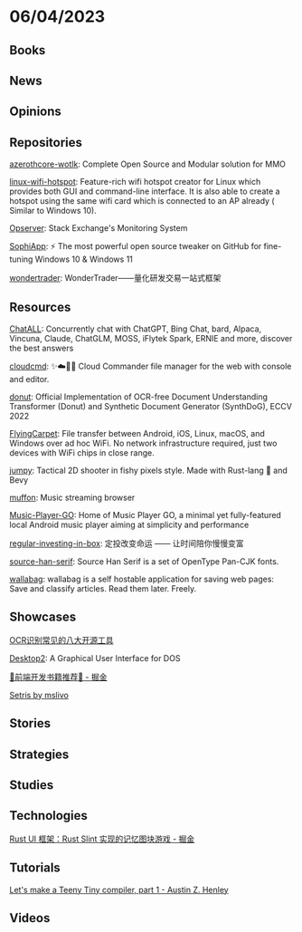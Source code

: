 # 06/04/2023

## Books

## News

## Opinions

## Repositories
[azerothcore-wotlk](https://github.com/azerothcore/azerothcore-wotlk): Complete Open Source and Modular solution for MMO

[linux-wifi-hotspot](https://github.com/lakinduakash/linux-wifi-hotspot): Feature-rich wifi hotspot creator for Linux which provides both GUI and command-line interface. It is also able to create a hotspot using the same wifi card which is connected to an AP already ( Similar to Windows 10).

[Opserver](https://github.com/opserver/Opserver): Stack Exchange's Monitoring System

[SophiApp](https://github.com/Sophia-Community/SophiApp): ⚡ The most powerful open source tweaker on GitHub for fine-tuning Windows 10 & Windows 11

[wondertrader](https://github.com/wondertrader/wondertrader): WonderTrader——量化研发交易一站式框架

## Resources
[ChatALL](https://github.com/sunner/ChatALL): Concurrently chat with ChatGPT, Bing Chat, bard, Alpaca, Vincuna, Claude, ChatGLM, MOSS, iFlytek Spark, ERNIE and more, discover the best answers

[cloudcmd](https://github.com/coderaiser/cloudcmd): ✨☁️📁✨ Cloud Commander file manager for the web with console and editor.

[donut](https://github.com/clovaai/donut): Official Implementation of OCR-free Document Understanding Transformer (Donut) and Synthetic Document Generator (SynthDoG), ECCV 2022

[FlyingCarpet](https://github.com/spieglt/FlyingCarpet): File transfer between Android, iOS, Linux, macOS, and Windows over ad hoc WiFi. No network infrastructure required, just two devices with WiFi chips in close range.

[jumpy](https://github.com/fishfolk/jumpy): Tactical 2D shooter in fishy pixels style. Made with Rust-lang 🦀 and Bevy

[muffon](https://github.com/staniel359/muffon): Music streaming browser

[Music-Player-GO](https://github.com/enricocid/Music-Player-GO): Home of Music Player GO, a minimal yet fully-featured local Android music player aiming at simplicity and performance

[regular-investing-in-box](https://github.com/xiaolai/regular-investing-in-box): 定投改变命运 —— 让时间陪你慢慢变富

[source-han-serif](https://github.com/adobe-fonts/source-han-serif): Source Han Serif is a set of OpenType Pan-CJK fonts.

[wallabag](https://github.com/wallabag/wallabag): wallabag is a self hostable application for saving web pages: Save and classify articles. Read them later. Freely.

## Showcases
[OCR识别常见的八大开源工具](https://mp.weixin.qq.com/s/KKiFSuHyMZBeCGbjBP4n1g)

[Desktop2](http://www.mevis-research.de/~ritter/awakeideas/desktop.html): A Graphical User Interface for DOS

[🎉前端开发书籍推荐🎉 - 掘金](https://juejin.cn/post/7238552719266644029)

[Setris by mslivo](https://mslivo.itch.io/setris)

## Stories

## Strategies

## Studies

## Technologies
[Rust UI 框架：Rust Slint 实现的记忆图块游戏 - 掘金](https://juejin.cn/post/7238472159647285308)

## Tutorials
[Let's make a Teeny Tiny compiler, part 1 - Austin Z. Henley](https://austinhenley.com/blog/teenytinycompiler1.html)

## Videos

